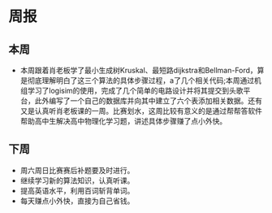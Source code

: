 # 周报
## 本周
- 本周跟着肖老板学了最小生成树Kruskal、最短路dijkstra和Bellman-Ford，算是彻底理解明白了这三个算法的具体步骤过程，a了几个相关代码;本周通过机组学习了logisim的使用，完成了几个简单的电路设计并将其提交到头歌平台，此外编写了一个自己的数据库并向其中建立了六个表添加相关数据。还有又是认真听肖老板课的一周。比赛划水，这周比较有意义的是通过帮帮答软件帮助高中生解决高中物理化学习题，讲述具体步骤赚了点小外快。
## 下周
- 周六周日比赛赛后补题要及时进行。
- 继续学习新的算法知识，认真听课。
- 提高英语水平，利用百词斩背单词。
- 每天赚点小外快，直接为自己省钱。
